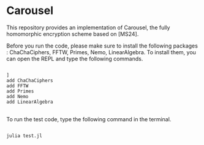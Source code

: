 # Carousel

This repository provides an implementation of Carousel, the fully homomorphic encryption scheme based on [MS24].

Before you run the code, please make sure to install the following packages : ChaChaCiphers, FFTW, Primes, Nemo, LinearAlgebra.
To install them, you can open the REPL and type the following commands.

<pre>
<code>
]
add ChaChaCiphers
add FFTW
add Primes
add Nemo
add LinearAlgebra
</code>
</pre>

To run the test code, type the following command in the terminal.

<pre>
<code>
julia test.jl
</code>
</pre>
